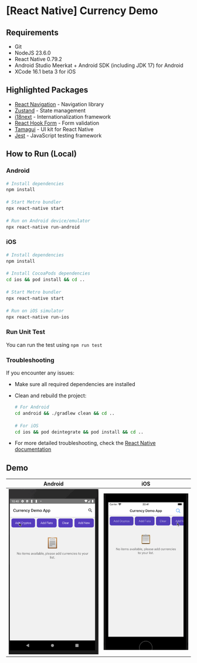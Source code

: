 # [React Native] Currency Demo

## Requirements
* Git
* NodeJS 23.6.0
* React Native 0.79.2
* Android Studio Meerkat + Android SDK (including JDK 17) for Android
* XCode 16.1 beta 3 for iOS

## Highlighted Packages
* [React Navigation](https://reactnavigation.org/) - Navigation library
* [Zustand](https://zustand-demo.pmnd.rs/) - State management
* [i18next](https://www.i18next.com/) - Internationalization framework
* [React Hook Form](https://react-hook-form.com/) - Form validation
* [Tamagui](https://tamagui.dev/) - UI kit for React Native
* [Jest](https://jestjs.io/) - JavaScript testing framework

## How to Run (Local)

### Android
```bash
# Install dependencies
npm install

# Start Metro bundler
npx react-native start

# Run on Android device/emulator
npx react-native run-android
```

### iOS
```bash
# Install dependencies
npm install

# Install CocoaPods dependencies
cd ios && pod install && cd ..

# Start Metro bundler
npx react-native start

# Run on iOS simulator
npx react-native run-ios
```

### Run Unit Test
You can run the test using `npm run test`


### Troubleshooting
If you encounter any issues:
- Make sure all required dependencies are installed
- Clean and rebuild the project:
    ```bash
    # For Android
    cd android && ./gradlew clean && cd ..
    
    # For iOS
    cd ios && pod deintegrate && pod install && cd ..
    ```
  
- For more detailed troubleshooting, check the [React Native documentation](https://reactnative.dev/docs/troubleshooting)

## Demo
| Android | iOS |
|---------|-----|
| ![Android Demo](demo/android.gif) | ![iOS Demo](demo/ios.gif) |

